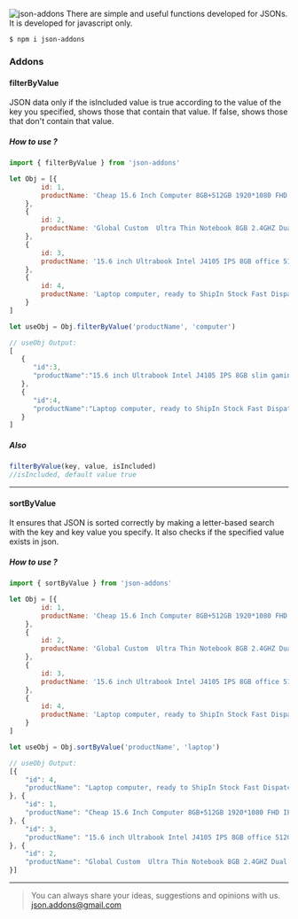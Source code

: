 ![json-addons](https://img.techpowerup.org/201028/json-addons.png)
There are simple and useful functions developed for JSONs. It is developed for javascript only.

`$ npm i json-addons`


### Addons

#### filterByValue
JSON data only if the isIncluded value is true according to the value of the key you specified, shows those that contain that value. If false, shows those that don't contain that value.

##### How to use ?
```js
import { filterByValue } from 'json-addons'

let Obj = [{
        id: 1,
        productName: 'Cheap 15.6 Inch Computer 8GB+512GB 1920*1080 FHD IPS Laptops Computer'
    },
    {
        id: 2,
        productName: 'Global Custom  Ultra Thin Notebook 8GB 2.4GHZ Dual Core Wins10 Mini'
    },
    {
        id: 3,
        productName: '15.6 inch Ultrabook Intel J4105 IPS 8GB office 512GB computer laptops'
    },
    {
        id: 4,
        productName: 'Laptop computer, ready to ShipIn Stock Fast Dispatch cheap netbook'
    }
]

let useObj = Obj.filterByValue('productName', 'computer')

// useObj Output:
[
   {
      "id":3,
      "productName":"15.6 inch Ultrabook Intel J4105 IPS 8GB slim gaming office 512GB computer laptops"
   },
   {
      "id":4,
      "productName":"Laptop computer, ready to ShipIn Stock Fast Dispatch cheap mini notebook netbook price use"
   }
]
```

##### Also
```js
filterByValue(key, value, isIncluded)
//isIncluded, default value true
```

----

#### sortByValue
It ensures that JSON is sorted correctly by making a letter-based search with the key and key value you specify. It also checks if the specified value exists in json.

##### How to use ?
```js
import { sortByValue } from 'json-addons'

let Obj = [{
        id: 1,
        productName: 'Cheap 15.6 Inch Computer 8GB+512GB 1920*1080 FHD IPS Laptops Computer'
    },
    {
        id: 2,
        productName: 'Global Custom  Ultra Thin Notebook 8GB 2.4GHZ Dual Core Wins10 Mini'
    },
    {
        id: 3,
        productName: '15.6 inch Ultrabook Intel J4105 IPS 8GB office 512GB computer laptops'
    },
    {
        id: 4,
        productName: 'Laptop computer, ready to ShipIn Stock Fast Dispatch cheap netbook'
    }
]

let useObj = Obj.sortByValue('productName', 'laptop')

// useObj Output:
[{
    "id": 4,
    "productName": "Laptop computer, ready to ShipIn Stock Fast Dispatch cheap netbook"
}, {
    "id": 1,
    "productName": "Cheap 15.6 Inch Computer 8GB+512GB 1920*1080 FHD IPS Laptops Computer"
}, {
    "id": 3,
    "productName": "15.6 inch Ultrabook Intel J4105 IPS 8GB office 512GB computer laptops"
}, {
    "id": 2,
    "productName": "Global Custom  Ultra Thin Notebook 8GB 2.4GHZ Dual Core Wins10 Mini"
}]
```

----

> You can always share your ideas, suggestions and opinions with us.
> json.addons@gmail.com
